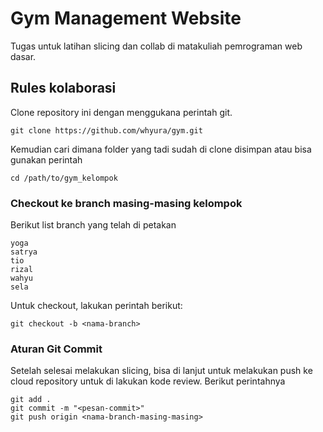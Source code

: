 # Gym Management Website

Tugas untuk latihan slicing dan collab di matakuliah pemrograman web dasar.

## Rules kolaborasi

Clone repository ini dengan menggukana perintah git.

```shell
git clone https://github.com/whyura/gym.git
```

Kemudian cari dimana folder yang tadi sudah di clone disimpan atau bisa gunakan perintah

```shell
cd /path/to/gym_kelompok
```

### Checkout ke branch masing-masing kelompok

Berikut list branch yang telah di petakan

```shell
yoga
satrya
tio
rizal
wahyu
sela
```

Untuk checkout, lakukan perintah berikut:

```shell
git checkout -b <nama-branch>
```

### Aturan Git Commit

Setelah selesai melakukan slicing, bisa di lanjut untuk melakukan push ke cloud repository untuk di lakukan kode review. Berikut perintahnya

```shell
git add .
git commit -m "<pesan-commit>"
git push origin <nama-branch-masing-masing>
```
